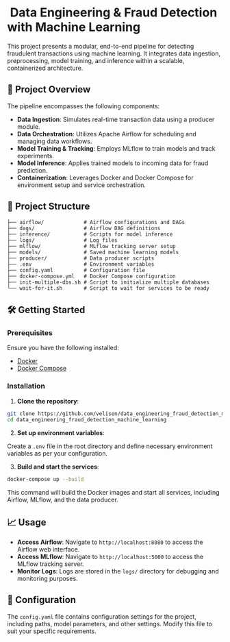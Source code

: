 #  Data Engineering & Fraud Detection with Machine Learning

This project presents a modular, end-to-end pipeline for detecting fraudulent transactions using machine learning. It integrates data ingestion, preprocessing, model training, and inference within a scalable, containerized architecture.

## 🚀 Project Overview

The pipeline encompasses the following components:

* **Data Ingestion**: Simulates real-time transaction data using a producer module.
* **Data Orchestration**: Utilizes Apache Airflow for scheduling and managing data workflows.
* **Model Training & Tracking**: Employs MLflow to train models and track experiments.
* **Model Inference**: Applies trained models to incoming data for fraud prediction.
* **Containerization**: Leverages Docker and Docker Compose for environment setup and service orchestration.

## 🧱 Project Structure

```
├── airflow/             # Airflow configurations and DAGs
├── dags/                # Airflow DAG definitions
├── inference/           # Scripts for model inference
├── logs/                # Log files
├── mlflow/              # MLflow tracking server setup
├── models/              # Saved machine learning models
├── producer/            # Data producer scripts
├── .env                 # Environment variables
├── config.yaml          # Configuration file
├── docker-compose.yml   # Docker Compose configuration
├── init-multiple-dbs.sh # Script to initialize multiple databases
└── wait-for-it.sh       # Script to wait for services to be ready
```

## 🛠️ Getting Started

### Prerequisites

Ensure you have the following installed:

* [Docker](https://www.docker.com/)
* [Docker Compose](https://docs.docker.com/compose/)

### Installation

1. **Clone the repository**:

```bash
git clone https://github.com/velisen/data_engineering_fraud_detection_machine_learning.git
cd data_engineering_fraud_detection_machine_learning
```

2. **Set up environment variables**:

Create a `.env` file in the root directory and define necessary environment variables as per your configuration.

3. **Build and start the services**:

```bash
docker-compose up --build
```

This command will build the Docker images and start all services, including Airflow, MLflow, and the data producer.

## 📈 Usage

* **Access Airflow**: Navigate to `http://localhost:8080` to access the Airflow web interface.
* **Access MLflow**: Navigate to `http://localhost:5000` to access the MLflow tracking server.
* **Monitor Logs**: Logs are stored in the `logs/` directory for debugging and monitoring purposes.

## 📄 Configuration

The `config.yaml` file contains configuration settings for the project, including paths, model parameters, and other settings. Modify this file to suit your specific requirements.


